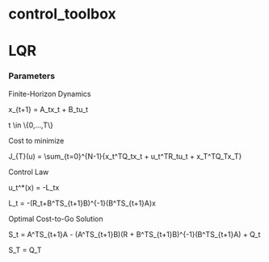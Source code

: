 # control_toolbox

# LQR 
### Parameters  

Finite-Horizon Dynamics

x_{t+1} = A_tx_t + B_tu_t

t \\in \\{0,...,T\\}

Cost to minimize

J_{T}(u) = \\sum_{t=0}^{N-1}{x_t^TQ_tx_t + u_t^TR_tu_t + x_T^TQ_Tx_T}

Control Law

u_t^*(x) = -L_tx

L_t = -(R_t+B^TS_{t+1}B)^{-1}(B^TS_{t+1}A)x

Optimal Cost-to-Go Solution

S_t = A^TS_{t+1}A - (A^TS_{t+1}B)(R + B^TS_{t+1}B)^{-1}(B^TS_{t+1}A) + Q_t

S_T = Q_T
